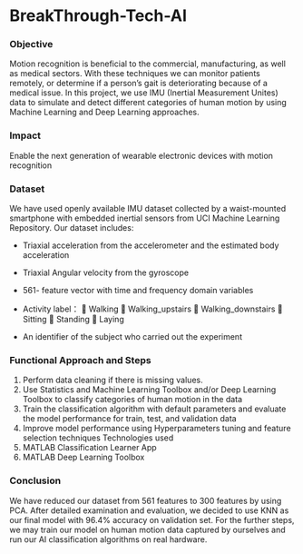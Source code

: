 # BreakThrough-Tech-AI

### Objective

Motion recognition is beneficial to the commercial, manufacturing, as well as medical sectors. With these techniques we can monitor patients remotely, or determine if a person’s gait is deteriorating because of a medical issue. In this project, we use IMU (Inertial Measurement Unites) data to simulate and detect different categories of human motion by using Machine Learning and Deep Learning approaches.


### Impact
Enable the next generation of wearable electronic devices with motion recognition


### Dataset
We have used openly available IMU dataset collected by a waist-mounted smartphone with embedded inertial sensors from UCI Machine Learning Repository. Our dataset includes:

-	Triaxial acceleration from the accelerometer and the estimated body acceleration

-	Triaxial Angular velocity from the gyroscope

-	561- feature vector with time and frequency domain variables

-	Activity label：
	Walking
	Walking_upstairs
	Walking_downstairs
	Sitting
	Standing
	Laying
-	An identifier of the subject who carried out the experiment


### Functional Approach and Steps
1.	Perform data cleaning if there is missing values.
2.	Use Statistics and Machine Learning Toolbox and/or Deep Learning Toolbox to classify categories of human motion in the data
3.	Train the classification algorithm with default parameters and evaluate the model performance for train, test, and validation data
4.	Improve model performance using Hyperparameters tuning and feature selection techniques
Technologies used
1.	MATLAB Classification Learner App
2.	MATLAB Deep Learning Toolbox


### Conclusion
We have reduced our dataset from 561 features to 300 features by using PCA. After detailed examination and evaluation, we decided to use KNN as our final model with 96.4% accuracy on validation set. For the further steps, we may train our model on human motion data captured by ourselves and run our AI classification algorithms on real hardware.

